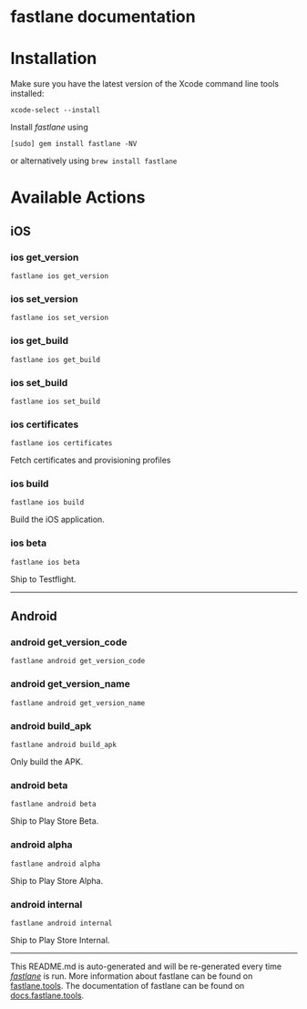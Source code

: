 fastlane documentation
================
# Installation

Make sure you have the latest version of the Xcode command line tools installed:

```
xcode-select --install
```

Install _fastlane_ using
```
[sudo] gem install fastlane -NV
```
or alternatively using `brew install fastlane`

# Available Actions
## iOS
### ios get_version
```
fastlane ios get_version
```

### ios set_version
```
fastlane ios set_version
```

### ios get_build
```
fastlane ios get_build
```

### ios set_build
```
fastlane ios set_build
```

### ios certificates
```
fastlane ios certificates
```
Fetch certificates and provisioning profiles
### ios build
```
fastlane ios build
```
Build the iOS application.
### ios beta
```
fastlane ios beta
```
Ship to Testflight.

----

## Android
### android get_version_code
```
fastlane android get_version_code
```

### android get_version_name
```
fastlane android get_version_name
```

### android build_apk
```
fastlane android build_apk
```
Only build the APK.
### android beta
```
fastlane android beta
```
Ship to Play Store Beta.
### android alpha
```
fastlane android alpha
```
Ship to Play Store Alpha.
### android internal
```
fastlane android internal
```
Ship to Play Store Internal.

----

This README.md is auto-generated and will be re-generated every time [_fastlane_](https://fastlane.tools) is run.
More information about fastlane can be found on [fastlane.tools](https://fastlane.tools).
The documentation of fastlane can be found on [docs.fastlane.tools](https://docs.fastlane.tools).
